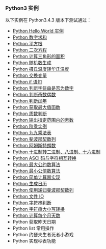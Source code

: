 ### Python3 实例
以下实例在 Python3.4.3 版本下测试通过：

- [Python Hello World 实例](/src/lesson25.examples/case1.helloworld/helloworld.md)
- [Python 数字求和](/src/lesson25.examples/case2.addNumber/addNumber.md)
- [Python 平方根](/src/lesson25.examples/case3.squareRoot/square-root.md)
- [Python 二次方程](/src/lesson25.examples/case4.quadratic-root/quadratic.md)
- [Python 计算三角形的面积](/src/lesson25.examples/case5.areaTriangle/area-triangle.md)
- [Python 随机数生成](/src/lesson25.examples/case6.random/random.md)
- [Python 摄氏温度转华氏温度](/src/lesson25.examples/case7.celsiusFhrenheit/celsius-fahrenheit.md)
- [Python 交换变量](/src/lesson25.examples/case8.swapVariables/swap-variables.md)
- [Python if 语句](/src/lesson25.examples/case9.ifExamples/if-examples.md)
- [Python 判断字符串是否为数字](/src/lesson25.examples/case10.checkIsNumber/check-is-number.md)
- [Python 判断奇数偶数](/src/lesson25.examples/case11.oddEven/odd-even.md)
- [Python 判断闰年](/src/lesson25.examples/case12.leapYear/leap-year.md)
- [Python 获取最大值函数](/src/lesson25.examples/case13.largestNumber/largest-number.md)
- [Python 质数判断](/src/lesson25.examples/case14.primeNumber/prime-number.md)
- [Python 输出指定范围内的素数](/src/lesson25.examples/case15.primeNumberIntervals/prime-number-intervals.md)
- [Python 阶乘实例](/src/lesson25.examples/case16.factorial/factorial.md)
- [Python 九九乘法表](/src/lesson25.examples/case17.99Table/99-table.md)
- [Python 斐波那契数列](/src/lesson25.examples/case18.fibonacciSequence/fibonacci-sequence.md)
- [Python 阿姆斯特朗数](/src/lesson25.examples/case19.armstrongNumber/armstrong-number.py)
- [Python 十进制转二进制、八进制、十六进制](/src/lesson25.examples/case20.conversionBinaryOctalHexadecimal/conversion-binary-octal-hexadecimal.md)
- [Python ASCII码与字符相互转换](/src/lesson25.examples/case21.asciiCharacter/ascii-character.md)
- [Python 最大公约数算法](/src/lesson25.examples/case22.hcf/hcf.md)
- [Python 最小公倍数算法](/src/lesson25.examples/case23.lcm/lcm.md)
- [Python 简单计算器实现](/src/lesson25.examples/case24.calculator/calculator.md)
- [Python 生成日历](/src/lesson25.examples/case25.calendar/calendar.md)
- [Python 使用递归斐波那契数列](/src/lesson25.examples/case26.fibonacciRecursion/fibonacci-recursion.md)
- [Python 文件 IO](/src/lesson25.examples/case27.fileIO/file-io.md)
- [Python 字符串判断](/src/lesson25.examples/case28.checkString/check-string.md)
- [Python 字符串大小写转换](/src/lesson25.examples/case29.upperLower/upper-lower.md)
- [Python 计算每个月天数](/src/lesson25.examples/case30.monthDays/month-days.md)
- Python 获取昨天日期
- Python list 常用操作
- Python 约瑟夫生者死者小游戏
- Python 实现秒表功能